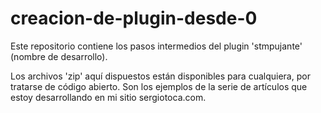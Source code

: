 # creacion-de-plugin-desde-0
Este repositorio contiene los pasos intermedios del plugin 'stmpujante' (nombre de desarrollo).

Los archivos 'zip' aquí dispuestos están disponibles para cualquiera, por tratarse de código abierto.
Son los ejemplos de la serie de artículos que estoy desarrollando en mi sitio sergiotoca.com.

